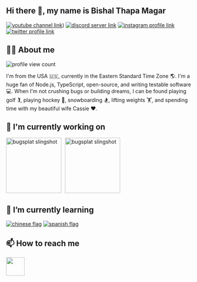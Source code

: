 <!--
**BishalThapaMagar/BishalThapaMagar** is a ✨ _special_ ✨ repository because its `README.md` (this file) appears on your GitHub profile.

Here are some ideas to get you started:

- 🔭 I’m currently working on ...
- 🌱 I’m currently learning ...
- 👯 I’m looking to collaborate on ...
- 🤔 I’m looking for help with ...
- 💬 Ask me about ...
- 📫 How to reach me: ...
- 😄 Pronouns: ...
- ⚡ Fun fact: ...
-->

## Hi there 👋, my name is Bishal Thapa Magar

[![youtube channel link](https://img.shields.io/badge/YouTube-FF0000?style=for-the-badge&logo=youtube&logoColor=white)](https://youtube.com/c/bobbyg603))
[![discord server link](https://img.shields.io/badge/Discord-7289DA?style=for-the-badge&logo=discord&logoColor=white)](https://discord.gg/UxNXrBukjZ)
[![instagram profile link](https://img.shields.io/badge/Instagram-E4405F?style=for-the-badge&logo=instagram&logoColor=white)](https://instagram.com/bobbyg603)
[![twitter profile link](https://img.shields.io/badge/Twitter-1DA1F2?style=for-the-badge&logo=twitter&logoColor=white)](https://twitter.com/bobbyg603)

## 🙋‍♂️ About me

![profile view count](https://komarev.com/ghpvc/?username=bobbyg603)

I'm from the USA 🇺🇸, currently in the Eastern Standard Time Zone 🌎. I'm a huge fan of Node.js, TypeScript, open-source, and writing testable software 💻. When I'm not crushing bugs or building dreams, I can be found playing golf 🏌️, playing hockey 🏒, snowboarding 🏂, lifting weights 🏋️, and spending time with my beautiful wife Cassie ❤️.

## 🔭 I'm currently working on

[<img src="assets/bugsplat-slingshot-small.png" alt="bugsplat slingshot" height="150px">](https://github.com/BugSplat-Git)
[<img style="margin-left: 6.5px" src="assets/wdh-logo.png" alt="bugsplat slingshot" height="150px">](https://github.com/workingdevshero)

## 🌱 I’m currently learning

[![chinese flag](assets/chinese-flag-round.svg)](https://www.duolingo.com/profile/bobbyg603)
[![spanish flag](assets/spanish-flag-round.svg)](https://www.duolingo.com/profile/bobbyg603)

<!-- ## 🔨 I've contributed to

[<img src="assets/bugsplat.png" height="50px">](https://github.com/BugSplat-Git)
[<img src="assets/angular.png" height="50px">](https://github.com/angular/angular/pulls?q=author%3Abobbyg603+)
[<img src="assets/supabase.png" height="50px">](https://github.com/supabase/supabase/pulls?q=author%3Abobbyg603+)
[<img src="assets/dt.png" height="50px">](https://github.com/DefinitelyTyped/DefinitelyTyped/pulls?q=author%3Abobbyg603)
[<img src="assets/ionic.png" height="50px">](https://github.com/ionic-team/ionic-docs/pulls?q=author%3Abobbyg603+)
[<img src="assets/ethereum.png" height="50px">](https://github.com/ethereum/ethereum-org-website/pulls?q=author%3Abobbyg603+)
[<img src="assets/ng-mocks.png" height="50px">](https://github.com/help-me-mom/ng-mocks/pulls?q=author%3Abobbyg603+)
[<img src="assets/swimlane.png" height="50px">](https://github.com/swimlane/ngx-charts/pulls?q=author%3Abobbyg603+)
[<img src="assets/hotjar.png" height="50px">](https://github.com/hotjar/hotjar-js/pulls?q=author%3Abobbyg603+)
[<img src="assets/sindre.png" height="50px">](https://github.com/sindresorhus/is-video/pulls?q=author%3Abobbyg603+)
[<img src="assets/hanzla.png" height="50px">](https://github.com/1hanzla100/developer-portfolio/pulls?q=author%3Abobbyg603)
[<img src="assets/georgipeltekov.png" height="50px">](https://github.com/georgipeltekov/ngx-file-drop/pulls?q=author%3Abobbyg603)

-->
## 📫 How to reach me

[<img src="assets/envelope.png" height="50px">](mailto:bima22aiml@cmrit.ac.in)
<!--
[<img src="assets/discord.png" height="50px">](https://discord.gg/UxNXrBukjZ)
[<img src="assets/x.png" height="50px">](https://x.com/bobbyg603)
-->

